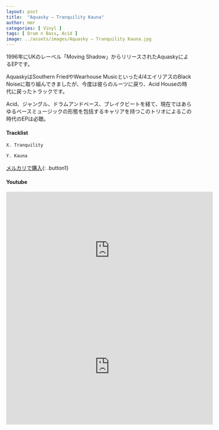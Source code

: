 ```yaml
---
layout: post
title:  "Aquasky – Tranquility Kauna"
author: mmr
categories: [ Vinyl ]
tags: [ Drum n Bass, Acid ]
image: ../assets/images/Aquasky – Tranquility Kauna.jpg
---
```


1996年にUKのレーベル「Moving Shadow」からリリースされたAquaskyによるEPです。

AquaskyはSouthern FriedやWearhouse Musicといった4/4エイリアスのBlack Noiseに取り組んできましたが、今度は彼らのルーツに戻り、Acid Houseの時代に戻ったトラックです。

Acid、ジャングル、ドラムアンドベース、ブレイクビートを経て、現在ではあらゆるベースミュージックの形態を包括するキャリアを持つこのトリオによるこの時代のEPは必聴。

#### Tracklist
```md
X. Tranquility

Y. Kauna
```

[メルカリで購入](https://jp.mercari.com/item/m94343829211?afid=6142608987){: .button1}

#### Youtube
<iframe width="560" height="315" src="https://www.youtube.com/embed/hktfKPIbH70?si=aqsSQ5YqjPX4Za2K" title="YouTube video player" frameborder="0" allow="accelerometer; autoplay; clipboard-write; encrypted-media; gyroscope; picture-in-picture; web-share" referrerpolicy="strict-origin-when-cross-origin" allowfullscreen></iframe>

<iframe width="560" height="315" src="https://www.youtube.com/embed/Kie328H__jM?si=mvYB5njf6ehILjtF" title="YouTube video player" frameborder="0" allow="accelerometer; autoplay; clipboard-write; encrypted-media; gyroscope; picture-in-picture; web-share" referrerpolicy="strict-origin-when-cross-origin" allowfullscreen></iframe>